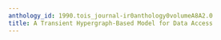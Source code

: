 ```yaml
---
anthology_id: 1990.tois_journal-ir0anthology0volumeA8A2.0
title: A Transient Hypergraph-Based Model for Data Access
---
```

